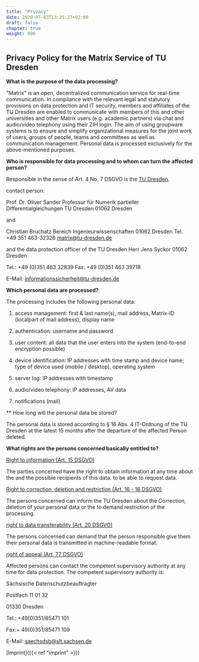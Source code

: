 ```yaml
---
title: "Privacy"
date: 2020-07-03T13:25:27+02:00
draft: false
chapter: true
weight: 900
---
```

## Privacy Policy for the Matrix Service of TU Dresden

**What is the purpose of the data processing?**

"Matrix" is an open, decentralized communication service for real-time communication. In compliance with the relevant legal and statutory provisions on data protection and IT security, members and affiliates of the TU Dresden are enabled to communicate with members of this and other universities and other Matrix users (e.g. academic partners) via chat and audio/video telephony using their ZIH login. The aim of using groupware systems is to ensure and simplify organizational measures for the joint work of users, groups of people, teams and committees as well as communication management. Personal data is processed exclusively for the above-mentioned purposes.

**Who is responsible for data processing and to whom can turn the affected person?**

Responsible
in the sense of Art. 4 No. 7 DSGVO is the [TU Dresden](https://tu-dresden.de/impressum).

contact person:

Prof. Dr. Oliver Sander
Professur für Numerik partieller Differentialgleichungen
TU Dresden
01062 Dresden  

and

Christian Bruchatz
Bereich Ingenieurwissenschaften
01062 Dresden
Tel. +49 351 463-32328
[matrix@tu-dresden.de](mailto:matrix@tu-dresden.de)

and the data protection officer of the TU Dresden
Herr Jens Syckor
01062 Dresden

Tel.: +49 (0)351 463 32839
Fax: +49 (0)351 463 39718

E-Mail: [informationssicherheit@tu-dresden.de](mailto:informationssicherheit@tu-dresden.de)

**Which personal data are processed?**

The processing includes the following personal data:

1. access management: first & last name(s), mail address, Matrix-ID (localpart of
    mail address), display name

2. authentication: username and password

3. user content: all data that the user enters into the system (end-to-end encryption possible)

4. device identification: IP addresses with time stamp and device name; type of device used (mobile / desktop), operating system

5. server log: IP addresses with timestamp

6. audio/video telephony: IP addresses, AV data

7. notifications (mail)

** How long will the personal data be stored?

The personal data is stored according to § 16 Abs. 4 IT-Ordnung of the TU
Dresden at the latest 15 months after the departure of the affected
Person deleted.

**What rights are the persons concerned basically entitled to?**

<u>Right to information (Art. 15 DSGVO)</u>

The parties concerned have the right to obtain information at any time about the
and the possible recipients of this data.
to be able to request data.

<u>Right to correction, deletion and restriction (Art. 16 - 18 DSGVO)</u>

The persons concerned can inform the TU Dresden about the
Correction, deletion of your personal data or the
to demand restriction of the processing.

<u>right to data transferability (Art. 20 DSGVO)</u>

The persons concerned can demand that the person responsible give them their
personal data is transmitted in machine-readable format.

<u>right of appeal (Art. 77 DSGVO)</u>

Affected persons can contact the competent supervisory authority at any time
for data protection. The competent supervisory authority is:

Sächsische Datenschutzbeauftragter

Postfach 11 01 32

01330 Dresden

Tel.: +49(0)351/85471 101

Fax:+ 49(0)351/85471 109

E-Mail: [saechsdsb@slt.sachsen.de](mailto:saechsdsb@slt.sachsen.de)


[Imprint]({{< ref "imprint" >}})


